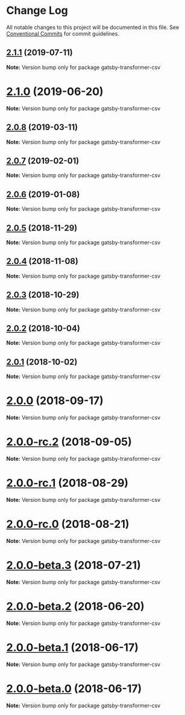 # Change Log

All notable changes to this project will be documented in this file.
See [Conventional Commits](https://conventionalcommits.org) for commit guidelines.

## [2.1.1](https://github.com/gatsbyjs/gatsby/compare/gatsby-transformer-csv@2.1.0...gatsby-transformer-csv@2.1.1) (2019-07-11)

**Note:** Version bump only for package gatsby-transformer-csv

# [2.1.0](https://github.com/gatsbyjs/gatsby/compare/gatsby-transformer-csv@2.0.8...gatsby-transformer-csv@2.1.0) (2019-06-20)

**Note:** Version bump only for package gatsby-transformer-csv

## [2.0.8](https://github.com/gatsbyjs/gatsby/compare/gatsby-transformer-csv@2.0.7...gatsby-transformer-csv@2.0.8) (2019-03-11)

**Note:** Version bump only for package gatsby-transformer-csv

## [2.0.7](https://github.com/gatsbyjs/gatsby/compare/gatsby-transformer-csv@2.0.6...gatsby-transformer-csv@2.0.7) (2019-02-01)

**Note:** Version bump only for package gatsby-transformer-csv

<a name="2.0.6"></a>

## [2.0.6](https://github.com/gatsbyjs/gatsby/compare/gatsby-transformer-csv@2.0.5...gatsby-transformer-csv@2.0.6) (2019-01-08)

**Note:** Version bump only for package gatsby-transformer-csv

<a name="2.0.5"></a>

## [2.0.5](https://github.com/gatsbyjs/gatsby/compare/gatsby-transformer-csv@2.0.4...gatsby-transformer-csv@2.0.5) (2018-11-29)

**Note:** Version bump only for package gatsby-transformer-csv

<a name="2.0.4"></a>

## [2.0.4](https://github.com/gatsbyjs/gatsby/compare/gatsby-transformer-csv@2.0.3...gatsby-transformer-csv@2.0.4) (2018-11-08)

**Note:** Version bump only for package gatsby-transformer-csv

<a name="2.0.3"></a>

## [2.0.3](https://github.com/gatsbyjs/gatsby/compare/gatsby-transformer-csv@2.0.2...gatsby-transformer-csv@2.0.3) (2018-10-29)

**Note:** Version bump only for package gatsby-transformer-csv

<a name="2.0.2"></a>

## [2.0.2](https://github.com/gatsbyjs/gatsby/compare/gatsby-transformer-csv@2.0.1...gatsby-transformer-csv@2.0.2) (2018-10-04)

**Note:** Version bump only for package gatsby-transformer-csv

<a name="2.0.1"></a>

## [2.0.1](https://github.com/gatsbyjs/gatsby/compare/gatsby-transformer-csv@2.0.0...gatsby-transformer-csv@2.0.1) (2018-10-02)

**Note:** Version bump only for package gatsby-transformer-csv

<a name="2.0.0"></a>

# [2.0.0](https://github.com/gatsbyjs/gatsby/compare/gatsby-transformer-csv@2.0.0-rc.2...gatsby-transformer-csv@2.0.0) (2018-09-17)

**Note:** Version bump only for package gatsby-transformer-csv

<a name="2.0.0-rc.2"></a>

# [2.0.0-rc.2](https://github.com/gatsbyjs/gatsby/compare/gatsby-transformer-csv@2.0.0-rc.1...gatsby-transformer-csv@2.0.0-rc.2) (2018-09-05)

**Note:** Version bump only for package gatsby-transformer-csv

<a name="2.0.0-rc.1"></a>

# [2.0.0-rc.1](https://github.com/gatsbyjs/gatsby/compare/gatsby-transformer-csv@2.0.0-rc.0...gatsby-transformer-csv@2.0.0-rc.1) (2018-08-29)

**Note:** Version bump only for package gatsby-transformer-csv

<a name="2.0.0-rc.0"></a>

# [2.0.0-rc.0](https://github.com/gatsbyjs/gatsby/compare/gatsby-transformer-csv@2.0.0-beta.3...gatsby-transformer-csv@2.0.0-rc.0) (2018-08-21)

**Note:** Version bump only for package gatsby-transformer-csv

<a name="2.0.0-beta.3"></a>

# [2.0.0-beta.3](https://github.com/gatsbyjs/gatsby/compare/gatsby-transformer-csv@2.0.0-beta.2...gatsby-transformer-csv@2.0.0-beta.3) (2018-07-21)

**Note:** Version bump only for package gatsby-transformer-csv

<a name="2.0.0-beta.2"></a>

# [2.0.0-beta.2](https://github.com/gatsbyjs/gatsby/compare/gatsby-transformer-csv@2.0.0-beta.1...gatsby-transformer-csv@2.0.0-beta.2) (2018-06-20)

**Note:** Version bump only for package gatsby-transformer-csv

<a name="2.0.0-beta.1"></a>

# [2.0.0-beta.1](https://github.com/gatsbyjs/gatsby/compare/gatsby-transformer-csv@2.0.0-beta.0...gatsby-transformer-csv@2.0.0-beta.1) (2018-06-17)

**Note:** Version bump only for package gatsby-transformer-csv

<a name="2.0.0-beta.0"></a>

# [2.0.0-beta.0](https://github.com/gatsbyjs/gatsby/compare/gatsby-transformer-csv@1.3.11...gatsby-transformer-csv@2.0.0-beta.0) (2018-06-17)

**Note:** Version bump only for package gatsby-transformer-csv
